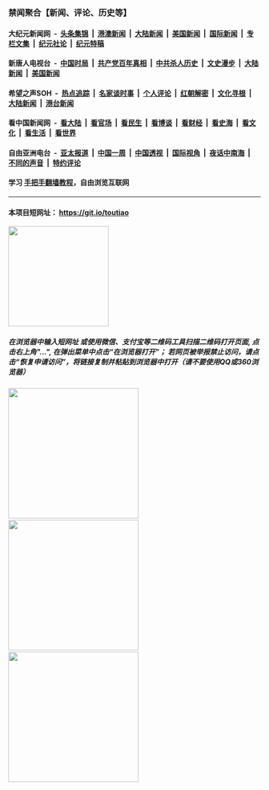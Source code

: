 ### 禁闻聚合【新闻、评论、历史等】

#### 大纪元新闻网 &nbsp;-&nbsp; [头条集锦](indexes/E头条集锦.md?t=03151131) &nbsp;|&nbsp; [港澳新闻](indexes/E港澳新闻.md?t=03151131)  &nbsp;|&nbsp; [大陆新闻](indexes/E大陆新闻.md?t=03151131) &nbsp;|&nbsp; [美国新闻](indexes/E美国新闻.md?t=03151131) &nbsp;|&nbsp; [国际新闻](indexes/E国际新闻.md?t=03151131) &nbsp;|&nbsp; [专栏文集](indexes/E专栏文集.md?t=03151131) &nbsp;|&nbsp; [纪元社论](indexes/E纪元社论.md?t=03151131) &nbsp;|&nbsp; [纪元特稿](indexes/E纪元特稿.md?t=03151131) 

#### 新唐人电视台 &nbsp;-&nbsp; [中国时局](indexes/N中国时局.md?t=03151131) &nbsp;|&nbsp; [共产党百年真相](indexes/N共产党百年真相.md?t=03151131) &nbsp;|&nbsp; [中共杀人历史](indexes/N中共杀人历史.md?t=03151131) &nbsp;|&nbsp; [文史漫步](indexes/N文史漫步.md?t=03151131) &nbsp;|&nbsp; [大陆新闻](indexes/N大陆新闻.md?t=03151131) &nbsp;|&nbsp; [美国新闻](indexes/N美国新闻.md?t=03151131)

#### 希望之声SOH &nbsp;-&nbsp; [热点追踪](indexes/H热点追踪.md?t=03151131) &nbsp;|&nbsp; [名家谈时事](indexes/H名家谈时事.md?t=03151131) &nbsp;|&nbsp; [个人评论](indexes/H个人评论.md?t=03151131)  &nbsp;|&nbsp; [红朝解密](indexes/H红朝解密.md?t=03151131) &nbsp;|&nbsp; [文化寻根](indexes/H文化寻根.md?t=03151131) &nbsp;|&nbsp; [大陆新闻](indexes/H大陆新闻.md?t=03151131) &nbsp;|&nbsp; [港台新闻](indexes/H港台新闻.md?t=03151131)

#### 看中国新闻网 &nbsp;-&nbsp; [看大陆](indexes/S看大陆.md?t=03151131) &nbsp;|&nbsp; [看官场](indexes/S看官场.md?t=03151131) &nbsp;|&nbsp; [看民生](indexes/S看民生.md?t=03151131)  &nbsp;|&nbsp; [看博谈](indexes/S看博谈.md?t=03151131) &nbsp;|&nbsp; [看财经](indexes/S看财经.md?t=03151131) &nbsp;|&nbsp; [看史海](indexes/S看史海.md?t=03151131) &nbsp;|&nbsp; [看文化](indexes/S看文化.md?t=03151131) &nbsp;|&nbsp; [看生活](indexes/S看生活.md?t=03151131) &nbsp;|&nbsp; [看世界](indexes/S看世界.md?t=03151131)

#### 自由亚洲电台 &nbsp;-&nbsp; [亚太报道](indexes/R亚太报道.md?t=03151131) &nbsp;|&nbsp; [中国一周](indexes/R中国一周.md?t=03151131) &nbsp;|&nbsp; [中国透视](indexes/R中国透视.md?t=03151131)  &nbsp;|&nbsp; [国际视角](indexes/R国际视角.md?t=03151131) &nbsp;|&nbsp; [夜话中南海](indexes/R夜话中南海.md?t=03151131) &nbsp;|&nbsp; [不同的声音](indexes/R不同的声音.md?t=03151131) &nbsp;|&nbsp; [特约评论](indexes/R特约评论.md?t=03151131)

#### 学习 [手把手翻墙教程](https://github.com/gfw-breaker/guides/wiki)，自由浏览互联网

----

#### 本项目短网址： https://git.io/toutiao
<img src="https://raw.githubusercontent.com/gfw-breaker/banned-news/master/scripts/img/qr.png" width="200px"/>  

##### 在浏览器中输入短网址 或使用微信、支付宝等二维码工具扫描二维码打开页面, 点击右上角"...", 在弹出菜单中点击“在浏览器打开”； 若网页被举报禁止访问，请点击“恢复申请访问”，将链接复制并粘贴到浏览器中打开（请不要使用QQ或360浏览器）

<img src="https://raw.githubusercontent.com/gfw-breaker/banned-news/master/scripts/img/1.png" width="260px"/> &nbsp; <img src="https://raw.githubusercontent.com/gfw-breaker/banned-news/master/scripts/img/2.png" width="260px"/> &nbsp; <img src="https://raw.githubusercontent.com/gfw-breaker/banned-news/master/scripts/img/3.png" width="260px"/>
